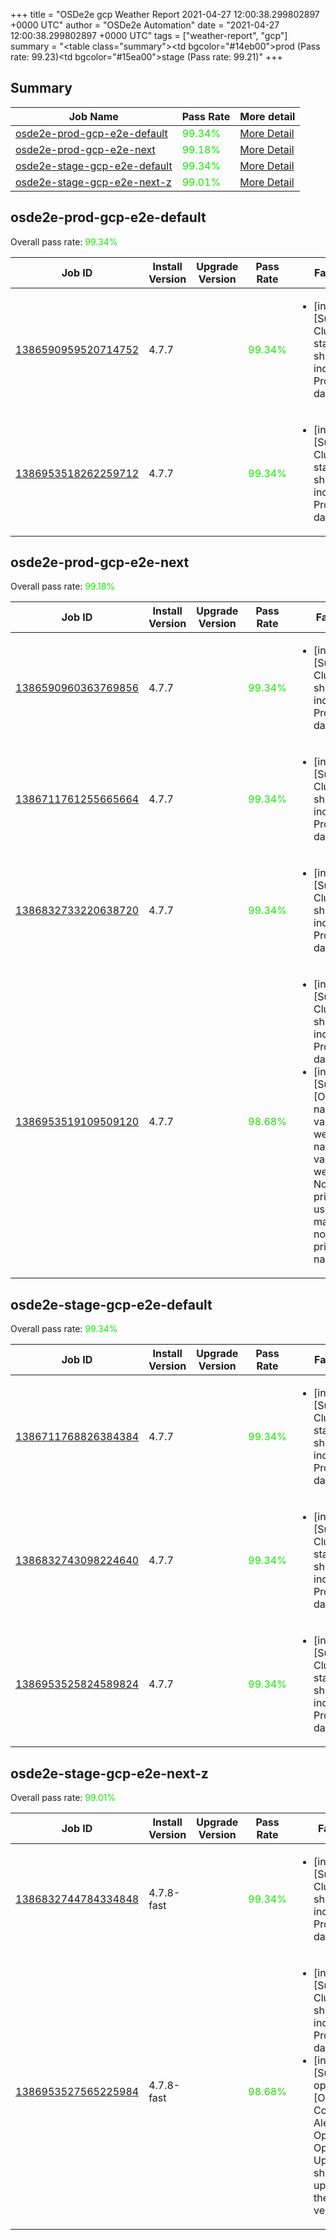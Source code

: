 +++
title = "OSDe2e gcp Weather Report 2021-04-27 12:00:38.299802897 +0000 UTC"
author = "OSDe2e Automation"
date = "2021-04-27 12:00:38.299802897 +0000 UTC"
tags = ["weather-report", "gcp"]
summary = "<table class=\"summary\"><tr><td bgcolor=\"#14eb00\"></td><td>prod (Pass rate: 99.23)</td></tr><tr><td bgcolor=\"#15ea00\"></td><td>stage (Pass rate: 99.21)</td></tr></table>"
+++
## Summary

| Job Name | Pass Rate | More detail |
|----------|-----------|-------------|
|[osde2e-prod-gcp-e2e-default](https://prow.svc.ci.openshift.org/?job=osde2e-prod-gcp-e2e-default)| <span style="color:#11ee00;">99.34%</span>|[More Detail](#osde2e-prod-gcp-e2e-default)|
|[osde2e-prod-gcp-e2e-next](https://prow.svc.ci.openshift.org/?job=osde2e-prod-gcp-e2e-next)| <span style="color:#15ea00;">99.18%</span>|[More Detail](#osde2e-prod-gcp-e2e-next)|
|[osde2e-stage-gcp-e2e-default](https://prow.svc.ci.openshift.org/?job=osde2e-stage-gcp-e2e-default)| <span style="color:#11ee00;">99.34%</span>|[More Detail](#osde2e-stage-gcp-e2e-default)|
|[osde2e-stage-gcp-e2e-next-z](https://prow.svc.ci.openshift.org/?job=osde2e-stage-gcp-e2e-next-z)| <span style="color:#1ae500;">99.01%</span>|[More Detail](#osde2e-stage-gcp-e2e-next-z)|



## osde2e-prod-gcp-e2e-default

Overall pass rate: <span style="color:#11ee00;">99.34%</span>

| Job ID | Install Version | Upgrade Version | Pass Rate | Failures |
|--------|-----------------|-----------------|-----------|----------|
[1386590959520714752](https://prow.ci.openshift.org/view/gs/origin-ci-test/logs/osde2e-prod-gcp-e2e-default/1386590959520714752) | 4.7.7 |  | <span style="color:#11ee00;">99.34%</span>|<ul><li>[install] [Suite: e2e] Cluster state should include Prometheus data</li></ul>
[1386953518262259712](https://prow.ci.openshift.org/view/gs/origin-ci-test/logs/osde2e-prod-gcp-e2e-default/1386953518262259712) | 4.7.7 |  | <span style="color:#11ee00;">99.34%</span>|<ul><li>[install] [Suite: e2e] Cluster state should include Prometheus data</li></ul>



## osde2e-prod-gcp-e2e-next

Overall pass rate: <span style="color:#15ea00;">99.18%</span>

| Job ID | Install Version | Upgrade Version | Pass Rate | Failures |
|--------|-----------------|-----------------|-----------|----------|
[1386590960363769856](https://prow.ci.openshift.org/view/gs/origin-ci-test/logs/osde2e-prod-gcp-e2e-next/1386590960363769856) | 4.7.7 |  | <span style="color:#11ee00;">99.34%</span>|<ul><li>[install] [Suite: e2e] Cluster state should include Prometheus data</li></ul>
[1386711761255665664](https://prow.ci.openshift.org/view/gs/origin-ci-test/logs/osde2e-prod-gcp-e2e-next/1386711761255665664) | 4.7.7 |  | <span style="color:#11ee00;">99.34%</span>|<ul><li>[install] [Suite: e2e] Cluster state should include Prometheus data</li></ul>
[1386832733220638720](https://prow.ci.openshift.org/view/gs/origin-ci-test/logs/osde2e-prod-gcp-e2e-next/1386832733220638720) | 4.7.7 |  | <span style="color:#11ee00;">99.34%</span>|<ul><li>[install] [Suite: e2e] Cluster state should include Prometheus data</li></ul>
[1386953519109509120](https://prow.ci.openshift.org/view/gs/origin-ci-test/logs/osde2e-prod-gcp-e2e-next/1386953519109509120) | 4.7.7 |  | <span style="color:#22dd00;">98.68%</span>|<ul><li>[install] [Suite: e2e] Cluster state should include Prometheus data</li><li>[install] [Suite: e2e] [OSD] namespace validating webhook namespace validating webhook Non-privileged users can manage all non-privileged namespaces</li></ul>



## osde2e-stage-gcp-e2e-default

Overall pass rate: <span style="color:#11ee00;">99.34%</span>

| Job ID | Install Version | Upgrade Version | Pass Rate | Failures |
|--------|-----------------|-----------------|-----------|----------|
[1386711768826384384](https://prow.ci.openshift.org/view/gs/origin-ci-test/logs/osde2e-stage-gcp-e2e-default/1386711768826384384) | 4.7.7 |  | <span style="color:#11ee00;">99.34%</span>|<ul><li>[install] [Suite: e2e] Cluster state should include Prometheus data</li></ul>
[1386832743098224640](https://prow.ci.openshift.org/view/gs/origin-ci-test/logs/osde2e-stage-gcp-e2e-default/1386832743098224640) | 4.7.7 |  | <span style="color:#11ee00;">99.34%</span>|<ul><li>[install] [Suite: e2e] Cluster state should include Prometheus data</li></ul>
[1386953525824589824](https://prow.ci.openshift.org/view/gs/origin-ci-test/logs/osde2e-stage-gcp-e2e-default/1386953525824589824) | 4.7.7 |  | <span style="color:#11ee00;">99.34%</span>|<ul><li>[install] [Suite: e2e] Cluster state should include Prometheus data</li></ul>



## osde2e-stage-gcp-e2e-next-z

Overall pass rate: <span style="color:#1ae500;">99.01%</span>

| Job ID | Install Version | Upgrade Version | Pass Rate | Failures |
|--------|-----------------|-----------------|-----------|----------|
[1386832744784334848](https://prow.ci.openshift.org/view/gs/origin-ci-test/logs/osde2e-stage-gcp-e2e-next-z/1386832744784334848) | 4.7.8-fast |  | <span style="color:#11ee00;">99.34%</span>|<ul><li>[install] [Suite: e2e] Cluster state should include Prometheus data</li></ul>
[1386953527565225984](https://prow.ci.openshift.org/view/gs/origin-ci-test/logs/osde2e-stage-gcp-e2e-next-z/1386953527565225984) | 4.7.8-fast |  | <span style="color:#22dd00;">98.68%</span>|<ul><li>[install] [Suite: e2e] Cluster state should include Prometheus data</li><li>[install] [Suite: operators] [OSD] Configure AlertManager Operator Operator Upgrade should upgrade from the replaced version</li></ul>



